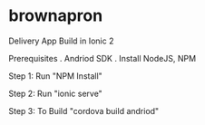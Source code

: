 # brownapron
Delivery App Build in Ionic 2

Prerequisites
. Andriod SDK
. Install NodeJS, NPM

Step 1: Run "NPM Install"

Step 2: Run "ionic serve"

Step 3: To Build "cordova build andriod"
